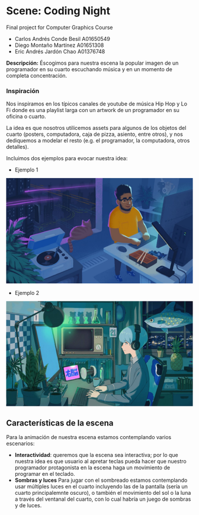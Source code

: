 # Scene: Coding Night
Final project for Computer Graphics Course
- Carlos Andrés Conde Besil A01650549
- Diego Montaño Martínez A01651308
- Eric Andrés Jardón Chao A01376748

**Descripción:** Éscogimos para nuestra escena la popular imagen de un programador en su cuarto escuchando música y en un momento de completa concentración.

### Inspiración
Nos inspiramos en los típicos canales de youtube de música Hip Hop y Lo Fi donde es una playlist larga con un artwork de un programador en su oficina o cuarto. 

La idea es que nosotros utilicemos assets para algunos de los objetos del cuarto (posters, computadora, caja de pizza, asiento, entre otros), y nos dediquemos a modelar el resto (e.g. el programador, la computadora, otros detalles).

Incluimos dos ejemplos para evocar nuestra idea:

- Ejemplo 1
<img src='./media/ex-1.jpg'/>

- Ejemplo 2
<img src='./media/ex-2.jpg'/>


## Características de la escena

Para la animación de nuestra escena estamos contemplando varios escenarios:
- **Interactividad**: queremos que la escena sea interactiva; por lo que nuestra idea es que usuario al apretar teclas pueda hacer que nuestro programador protagonista en la escena haga un movimiento de programar en el teclado.
- **Sombras y luces** Para jugar con el sombreado estamos contemplando usar múltiples luces en el cuarto incluyendo las de la pantalla (sería un cuarto principalemnte oscuro), o también el movimiento del sol o la luna a través del ventanal del cuarto, con lo cual habría un juego de sombras y de luces.

